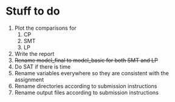 # Stuff to do

1. Plot the comparisons for
    1. CP
    2. SMT
    3. LP
2. Write the report
3. ~~Rename model_final to model_basic for both SMT and LP~~
4. Do SAT if there is time
5. Rename variables everywhere so they are consistent with the assignment
6. Rename directories according to submission instructions
7. Rename output files according to submission instructions